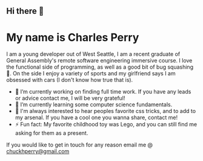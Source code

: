 ## Hi there 👋
# My name is Charles Perry 
  I am a young developer out of West Seattle, I am a recent graduate of General Assembly's remote software engineering immersive course. I love the functional side of programming, as well as a good bit of bug squashing 🦟. On the side I enjoy a variety of sports and my girlfriend says I am obsessed with cars (I don't know how true that is).

- 🔭 I’m currently working on finding full time work. If you have any leads or advice contact me, I will be very grateful!
- 🌱 I’m currently learning some computer science fundamentals.
- 🤔 I'm always interested to hear peoples favorite css tricks, and to add to my arsenal. If you have a cool one you wanna share, contact me!
- ⚡ Fun fact: My favorite childhood toy was Lego, and you can still find me asking for them as a present.

If you would like to get in touch for any reason email me @ chuckhperry@gmail.com
